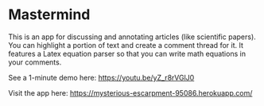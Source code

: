 # Mastermind

This is an app for discussing and annotating articles (like scientific papers). You can highlight a portion of text and create a comment thread for it. It features a Latex equation parser so that you can write math equations in your comments. 

See a 1-minute demo here:
https://youtu.be/yZ_r8rVGlJ0

Visit the app here:
https://mysterious-escarpment-95086.herokuapp.com/
